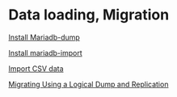 # Data loading, Migration

[Install Mariadb-dump](<Install Mariadb-dump>)

[Install mariadb-import](<Install mariadb-import>)

[Import CSV data](<Import CSV data>)

[Migrating Using a Logical Dump and Replication](<Migrating Using a Logical Dump and Replication>)

